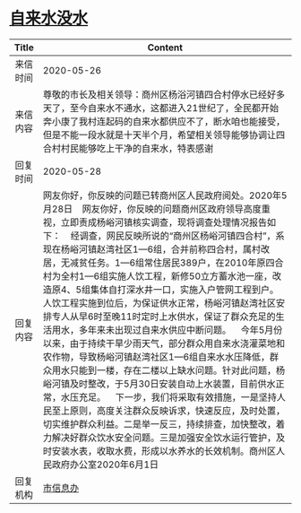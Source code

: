 # [自来水没水](http://www.shangluo.gov.cn/zmhd/ldxxxx.jsp?urltype=leadermail.LeaderMailContentUrl&wbtreeid=1112&leadermailid=5909)

| Title |                                                                                                                                                                                                                                                                                            Content                                                                                                                                                                                                                                                                                            |
|:-----:|-----------------------------------------------------------------------------------------------------------------------------------------------------------------------------------------------------------------------------------------------------------------------------------------------------------------------------------------------------------------------------------------------------------------------------------------------------------------------------------------------------------------------------------------------------------------------------------------------|
| 来信时间  | 2020-05-26                                                                                                                                                                                                                                                                                                                                                                                                                                                                                                                                                                                    |
| 来信内容  | 尊敬的市长及相关领导：商州区杨浴河镇四合村停水已经好多天了，至今自来水不通水，这都进入21世纪了，全民都开始奔小康了我村连起码的自来水都供应不了，断水咱也能接受，但是不能一段水就是十天半个月，希望相关领导能够协调让四合村村民能够吃上干净的自来水，特表感谢                                                                                                                                                                                                                                                                                                                                                                                                                                                               |
| 回复时间  | 2020-05-28                                                                                                                                                                                                                                                                                                                                                                                                                                                                                                                                                                                    |
| 回复内容  | 网友你好，你反映的问题已转商州区人民政府阅处。2020年5月28日    网友你好，你反映的问题商州区政府领导高度重视，立即责成杨峪河镇核实调查，现将调查处理情况报告如下：    经调查，网民反映所说的“商州区杨峪河镇四合村”，系现在杨峪河镇赵湾社区1—6组，合并前称四合村，属村改居，无减贫任务。1—6组常住居民389户，在2010年原四合村为全村1—6组实施人饮工程，新修50立方蓄水池一座，改造原4、5组集体自打深水井一口，实施入户管网工程到户。人饮工程实施到位后，为保证供水正常，杨峪河镇赵湾社区安排专人从早6时至晚11时定时上水供水，保证了群众充足的生活用水，多年来未出现过自来水供应中断问题。    今年5月份以来，由于持续干旱少雨天气，部分群众用自来水浇灌菜地和农作物，导致杨峪河镇赵湾社区1—6组自来水水压降低，群众用水只能到一楼，存在二楼以上缺水问题。针对此问题，杨峪河镇及时整改，于5月30日安装自动上水装置，目前供水正常，水压充足。    下一步，我们将采取有效措施，一是坚持人民至上原则，高度关注群众反映诉求，快速反应，及时处置，切实维护群众利益。二是举一反三，持续排查，加快整改，着力解决好群众饮水安全问题。三是加强安全饮水运行管护，及时安装水表，收取水费，形成以水养水的长效机制。商州区人民政府办公室2020年6月1日 |
| 回复机构  | [市信息办](../../category/agencies/市信息办.md)                                                                                                                                                                                                                                                                                                                                                                                                                                                                                                                                                       |